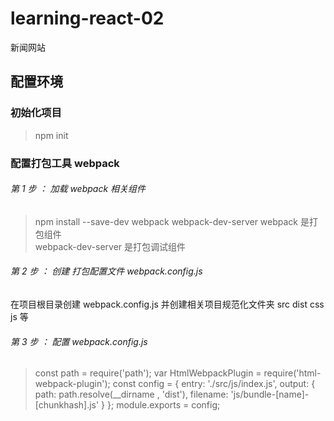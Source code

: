 # learning-react-02
新闻网站

## 配置环境

### 初始化项目
> npm init

### 配置打包工具 webpack
###### 第 1 步 ： 加载 webpack 相关组件
> npm install --save-dev webpack webpack-dev-server
webpack 是打包组件  
webpack-dev-server 是打包调试组件
###### 第 2 步 ： 创建 打包配置文件 webpack.config.js
在项目根目录创建 webpack.config.js 并创建相关项目规范化文件夹 src dist css js 等
###### 第 3 步 ： 配置 webpack.config.js
> const path = require('path');
> var HtmlWebpackPlugin = require('html-webpack-plugin');
const config = {
    entry: './src/js/index.js',
    output: {
      path: path.resolve(__dirname , 'dist'),
      filename: 'js/bundle-[name]-[chunkhash].js'
    }
};
module.exports = config;
